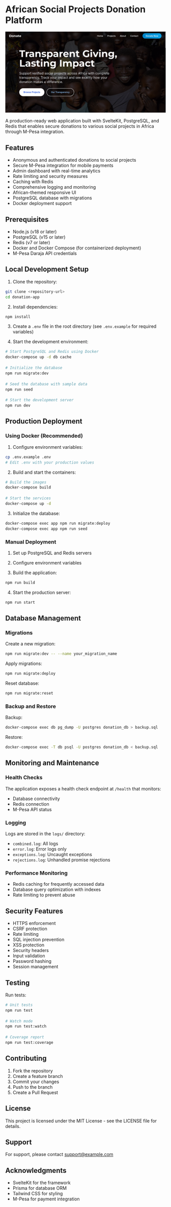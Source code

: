 # African Social Projects Donation Platform

![Screenshot](./readme_preview.png)

A production-ready web application built with SvelteKit, PostgreSQL, and Redis that enables secure donations to various social projects in Africa through M-Pesa integration.

## Features

- Anonymous and authenticated donations to social projects
- Secure M-Pesa integration for mobile payments
- Admin dashboard with real-time analytics
- Rate limiting and security measures
- Caching with Redis
- Comprehensive logging and monitoring
- African-themed responsive UI
- PostgreSQL database with migrations
- Docker deployment support

## Prerequisites

- Node.js (v18 or later)
- PostgreSQL (v15 or later)
- Redis (v7 or later)
- Docker and Docker Compose (for containerized deployment)
- M-Pesa Daraja API credentials

## Local Development Setup

1. Clone the repository:
```bash
git clone <repository-url>
cd donation-app
```

2. Install dependencies:
```bash
npm install
```

3. Create a `.env` file in the root directory (see `.env.example` for required variables)

4. Start the development environment:
```bash
# Start PostgreSQL and Redis using Docker
docker-compose up -d db cache

# Initialize the database
npm run migrate:dev

# Seed the database with sample data
npm run seed

# Start the development server
npm run dev
```

## Production Deployment

### Using Docker (Recommended)

1. Configure environment variables:
```bash
cp .env.example .env
# Edit .env with your production values
```

2. Build and start the containers:
```bash
# Build the images
docker-compose build

# Start the services
docker-compose up -d
```

3. Initialize the database:
```bash
docker-compose exec app npm run migrate:deploy
docker-compose exec app npm run seed
```

### Manual Deployment

1. Set up PostgreSQL and Redis servers

2. Configure environment variables

3. Build the application:
```bash
npm run build
```

4. Start the production server:
```bash
npm run start
```

## Database Management

### Migrations

Create a new migration:
```bash
npm run migrate:dev -- --name your_migration_name
```

Apply migrations:
```bash
npm run migrate:deploy
```

Reset database:
```bash
npm run migrate:reset
```

### Backup and Restore

Backup:
```bash
docker-compose exec db pg_dump -U postgres donation_db > backup.sql
```

Restore:
```bash
docker-compose exec -T db psql -U postgres donation_db < backup.sql
```

## Monitoring and Maintenance

### Health Checks

The application exposes a health check endpoint at `/health` that monitors:
- Database connectivity
- Redis connection
- M-Pesa API status

### Logging

Logs are stored in the `logs/` directory:
- `combined.log`: All logs
- `error.log`: Error logs only
- `exceptions.log`: Uncaught exceptions
- `rejections.log`: Unhandled promise rejections

### Performance Monitoring

- Redis caching for frequently accessed data
- Database query optimization with indexes
- Rate limiting to prevent abuse

## Security Features

- HTTPS enforcement
- CSRF protection
- Rate limiting
- SQL injection prevention
- XSS protection
- Security headers
- Input validation
- Password hashing
- Session management

## Testing

Run tests:
```bash
# Unit tests
npm run test

# Watch mode
npm run test:watch

# Coverage report
npm run test:coverage
```

## Contributing

1. Fork the repository
2. Create a feature branch
3. Commit your changes
4. Push to the branch
5. Create a Pull Request

## License

This project is licensed under the MIT License - see the LICENSE file for details.

## Support

For support, please contact [support@example.com](mailto:support@example.com)

## Acknowledgments

- SvelteKit for the framework
- Prisma for database ORM
- Tailwind CSS for styling
- M-Pesa for payment integration 
